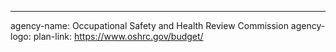 ---
agency-name: Occupational Safety and Health Review Commission
agency-logo:
plan-link: https://www.oshrc.gov/budget/
